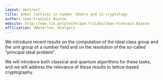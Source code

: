 ```yaml
---
layout: abstract
title: Ideal lattices in number theory and in cryptology
author: Jean-François Biasse
website: http://www.lix.polytechnique.fr/Labo/Jean-Francois.Biasse
affiliation: UWaterloo, UCalgary
---
```


We introduce recent results on the computation of the ideal
class group and the unit group of a number field and on the resolution of
the so-called "principal ideal problem".

We will introduce both classical and quantum algorithms for these tasks,
and we will address the relevance of these results to lattice-based
cryptography.
